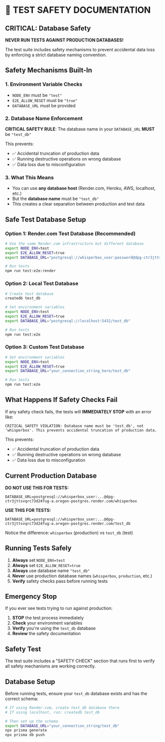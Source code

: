 # 🚨 TEST SAFETY DOCUMENTATION

## CRITICAL: Database Safety

**NEVER RUN TESTS AGAINST PRODUCTION DATABASES!**

The test suite includes safety mechanisms to prevent accidental data loss by enforcing a strict database naming convention.

## Safety Mechanisms Built-In

### 1. Environment Variable Checks
- `NODE_ENV` must be `"test"`
- `E2E_ALLOW_RESET` must be `"true"`
- `DATABASE_URL` must be provided

### 2. Database Name Enforcement
**CRITICAL SAFETY RULE**: The database name in your `DATABASE_URL` **MUST** be `"test_db"`

This prevents:
- ✅ Accidental truncation of production data
- ✅ Running destructive operations on wrong database
- ✅ Data loss due to misconfiguration

### 3. What This Means
- You can use **any database host** (Render.com, Heroku, AWS, localhost, etc.)
- But the **database name** must be `"test_db"`
- This creates a clear separation between production and test data

## Safe Test Database Setup

### Option 1: Render.com Test Database (Recommended)
```bash
# Use the same Render.com infrastructure but different database
export NODE_ENV=test
export E2E_ALLOW_RESET=true
export DATABASE_URL="postgresql://whisperbox_user:password@dpg-ctr3jttsvqrc73d24fug-a.oregon-postgres.render.com/test_db?sslmode=require"

# Run tests
npm run test:e2e:render
```

### Option 2: Local Test Database
```bash
# Create test database
createdb test_db

# Set environment variables
export NODE_ENV=test
export E2E_ALLOW_RESET=true
export DATABASE_URL="postgresql://localhost:5432/test_db"

# Run tests
npm run test:e2e
```

### Option 3: Custom Test Database
```bash
# Set environment variables
export NODE_ENV=test
export E2E_ALLOW_RESET=true
export DATABASE_URL="your_connection_string_here/test_db"

# Run tests
npm run test:e2e
```

## What Happens If Safety Checks Fail

If any safety check fails, the tests will **IMMEDIATELY STOP** with an error like:

```
CRITICAL SAFETY VIOLATION: Database name must be 'test_db', not 'whisperbox'. This prevents accidental truncation of production data.
```

This prevents:
- ✅ Accidental truncation of production data
- ✅ Running destructive operations on wrong database
- ✅ Data loss due to misconfiguration

## Current Production Database

**DO NOT USE THIS FOR TESTS:**
```
DATABASE_URL=postgresql://whisperbox_user:...@dpg-ctr3jttsvqrc73d24fug-a.oregon-postgres.render.com/whisperbox
```

**USE THIS FOR TESTS:**
```
DATABASE_URL=postgresql://whisperbox_user:...@dpg-ctr3jttsvqrc73d24fug-a.oregon-postgres.render.com/test_db
```

Notice the difference: `whisperbox` (production) vs `test_db` (test)

## Running Tests Safely

1. **Always** set `NODE_ENV=test`
2. **Always** set `E2E_ALLOW_RESET=true`
3. **Always** use database name `"test_db"`
4. **Never** use production database names (`whisperbox`, `production`, etc.)
5. **Verify** safety checks pass before running tests

## Emergency Stop

If you ever see tests trying to run against production:
1. **STOP** the test process immediately
2. **Check** your environment variables
3. **Verify** you're using the `test_db` database
4. **Review** the safety documentation

## Safety Test

The test suite includes a "SAFETY CHECK" section that runs first to verify all safety mechanisms are working correctly.

## Database Setup

Before running tests, ensure your `test_db` database exists and has the correct schema:

```bash
# If using Render.com, create test_db database there
# If using localhost, run: createdb test_db

# Then set up the schema
export DATABASE_URL="your_connection_string/test_db"
npx prisma generate
npx prisma db push
```
